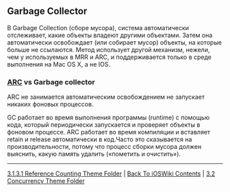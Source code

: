 ## Garbage Collector

В Garbage Collection (сборе мусора), система автоматически отслеживает, какие объекты владеют другими объектами. Затем она автоматически освобождает (или собирает мусор) объекты, на которые больше не ссылаются. Метод использует другой механизм, нежели, чем у используемых в MRR и ARC, и поддерживается только в среде выполнения на Mac OS X, а не IOS.

### [ARC](./3.1.3.1%20RefCountIniOS/3.1.3.1.1%20ARC.md) vs Garbage collector

ARC не занимается автоматическим освобождением не запускает никаких фоновых процессов. 

GC работает во время выполнения программы (runtime) с помощью кода, который периодически запускается и проверяет объекты в фоновом процессе. ARC работает во время компиляции и вставляет retain и release автоматически в код.Часто это сказывается на производительности, потому что процесс сборки мусора должен выяснить, какую память удалить («пометить и очистить»).

---

[3.1.3.1 Reference Counting Theme Folder](./3.1.3.1%20RefCountIniOS/) | [Back To iOSWiki Contents](https://github.com/eldaroid/iOSWiki) | [3.2 Concurrency Theme Folder](/3%20Memory%20and%20Concurrency/3.2%20Concurrency/)


